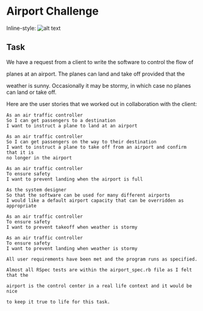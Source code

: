 # Airport Challenge

Inline-style:
![alt text](https://www.washingtonpost.com/resizer/LKZ7ZJiy6ZPeG12w4M5toiRZfeM=/1484x0/arc-anglerfish-washpost-prod-washpost.s3.amazonaws.com/public/UBRYK3UQ7BGH3IICOAT2JNU2VU.jpg "Airplane Challenge")



## Task


We have a request from a client to write the software to control the flow of

planes at an airport. The planes can land and take off provided that the

weather is sunny.
Occasionally it may be stormy, in which case no planes can land or take off.

Here are the user stories that we worked out in collaboration with the client:



```
As an air traffic controller
So I can get passengers to a destination
I want to instruct a plane to land at an airport

As an air traffic controller
So I can get passengers on the way to their destination
I want to instruct a plane to take off from an airport and confirm that it is
no longer in the airport

As an air traffic controller
To ensure safety
I want to prevent landing when the airport is full

As the system designer
So that the software can be used for many different airports
I would like a default airport capacity that can be overridden as appropriate

As an air traffic controller
To ensure safety
I want to prevent takeoff when weather is stormy

As an air traffic controller
To ensure safety
I want to prevent landing when weather is stormy
```

```
All user requirements have been met and the program runs as specified.

Almost all RSpec tests are within the airport_spec.rb file as I felt that the

airport is the control center in a real life context and it would be nice

to keep it true to life for this task.
```
